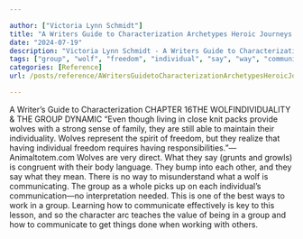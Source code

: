 ```yaml
---

author: ["Victoria Lynn Schmidt"]
title: "A Writers Guide to Characterization Archetypes Heroic Journeys and Other Elements of Dynamic Character Development - part0022_split_000.html"
date: "2024-07-19"
description: "Victoria Lynn Schmidt - A Writers Guide to Characterization Archetypes Heroic Journeys and Other Elements of Dynamic Character Development"
tags: ["group", "wolf", "freedom", "individual", "say", "way", "communicate", "writer", "guide", "characterization", "chapter", "wolfindividuality", "dynamic", "even", "though", "living", "close", "knit", "pack", "provide", "strong", "sense", "family", "still", "able"]
categories: [Reference]
url: /posts/reference/AWritersGuidetoCharacterizationArchetypesHeroicJourneysandOtherElementsofDynamicCharacterDevelopment-part0022split000html

---
```



A Writer’s Guide to Characterization
CHAPTER 16THE WOLFINDIVIDUALITY & THE GROUP DYNAMIC
“Even though living in close knit packs provide wolves with a strong sense of family, they are still able to maintain their individuality. Wolves represent the spirit of freedom, but they realize that having individual freedom requires having responsibilities.”—Animaltotem.com
Wolves are very direct. What they say (grunts and growls) is congruent with their body language. They bump into each other, and they say what they mean. There is no way to misunderstand what a wolf is communicating. The group as a whole picks up on each individual’s communication—no interpretation needed.
This is one of the best ways to work in a group. Learning how to communicate effectively is key to this lesson, and so the character arc teaches the value of being in a group and how to communicate to get things done when working with others.
